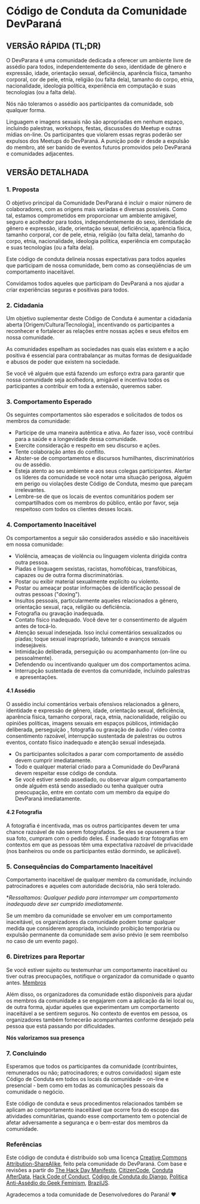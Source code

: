 # Código de Conduta da Comunidade DevParaná

## VERSÃO RÁPIDA (TL;DR)
 
O DevParana é uma comunidade dedicada a oferecer um ambiente livre de assédio para todos, independentemente do sexo, identidade de gênero e expressão, idade, orientação sexual, deficiência, aparência física, tamanho corporal, cor de pele, etnia, religião (ou falta dela), tamanho do corpo, etnia, nacionalidade, ideologia política, experiência em computação e suas tecnologias (ou a falta dela).

Nós não toleramos o assédio aos participantes da comunidade, sob qualquer forma.

Linguagem e imagens sexuais não são apropriadas em nenhum espaço, incluindo palestras, workshops, festas, discussões do Meetup e outras mídias on-line. Os participantes que violarem essas regras poderão ser expulsos dos Meetups do DevParaná. A punição pode ir desde a expulsão do membro, até ser banido de eventos futuros promovidos pelo DevParaná e comunidades adjacentes.
 
## VERSÃO DETALHADA

### 1. Proposta

O objetivo principal da Comunidade DevParaná é incluir o maior número de colaboradores, com as origens mais variadas e diversas possíveis. Como tal, estamos comprometidos em proporcionar um ambiente amigável, seguro e acolhedor para todos, independentemente do sexo, identidade de gênero e expressão, idade, orientação sexual, deficiência, aparência física, tamanho corporal, cor de pele, etnia, religião (ou falta dela), tamanho do corpo, etnia, nacionalidade, ideologia política, experiência em computação e suas tecnologias (ou a falta dela).

Este código de conduta delineia nossas expectativas para todos aqueles que participam de nossa comunidade, bem como as conseqüências de um comportamento inaceitável.

Convidamos todos aqueles que participam do DevParaná a nos ajudar a criar experiências seguras e positivas para todos.

### 2. Cidadania

Um objetivo suplementar deste Código de Conduta é aumentar a cidadania aberta [Origem/Cultura/Tecnologia], incentivando os participantes a reconhecer e fortalecer as relações entre nossas ações e seus efeitos em nossa comunidade.

As comunidades espelham as sociedades nas quais elas existem e a ação positiva é essencial para contrabalançar as muitas formas de desigualdade e abusos de poder que existem na sociedade.

Se você vê alguém que está fazendo um esforço extra para garantir que nossa comunidade seja acolhedora, amigável e incentiva todos os participantes a contribuir em toda a extensão, queremos saber.

### 3. Comportamento Esperado

Os seguintes comportamentos são esperados e solicitados de todos os membros da comunidade:

* Participe de uma maneira autêntica e ativa. Ao fazer isso, você contribui para a saúde e a longevidade dessa comunidade.
* Exercite consideração e respeito em seu discurso e ações.
* Tente colaboração antes do conflito.
* Abster-se de comportamentos e discursos humilhantes, discriminatórios ou de assédio.
* Esteja atento ao seu ambiente e aos seus colegas participantes. Alertar os líderes da comunidade se você notar uma situação perigosa, alguém em perigo ou violações deste Código de Conduta, mesmo que pareçam irrelevantes.
* Lembre-se de que os locais de eventos comunitários podem ser compartilhados com os membros do público, então por favor, seja respeitoso com todos os clientes desses locais.

### 4. Comportamento Inaceitável

Os comportamentos a seguir são considerados assédio e são inaceitáveis em nossa comunidade:

* Violência, ameaças de violência ou linguagem violenta dirigida contra outra pessoa.
* Piadas e linguagem sexistas, racistas, homofóbicas, transfóbicas, capazes ou de outra forma discriminatórias.
* Postar ou exibir material sexualmente explícito ou violento.
* Postar ou ameaçar postar informações de identificação pessoal de outras pessoas ("doxing").
* Insultos pessoais, particularmente aqueles relacionados a gênero, orientação sexual, raça, religião ou deficiência.
* Fotografia ou gravação inadequada.
* Contato físico inadequado. Você deve ter o consentimento de alguém antes de tocá-lo.
* Atenção sexual indesejada. Isso inclui comentários sexualizados ou piadas; toque sexual inapropriado, tateando e avanços sexuais indesejáveis.
* Intimidação deliberada, perseguição ou acompanhamento (on-line ou pessoalmente).
* Defendendo ou incentivando qualquer um dos comportamentos acima.
* Interrupção sustentada de eventos da comunidade, incluindo palestras e apresentações.


#### 4.1 Assédio

O assédio inclui comentários verbais ofensivos relacionados a gênero, identidade e expressão de gênero, idade, orientação sexual, deficiência, aparência física, tamanho corporal, raça, etnia, nacionalidade, religião ou opiniões políticas, imagens sexuais em espaços públicos, intimidação deliberada, perseguição , fotografia ou gravação de áudio / vídeo contra consentimento razoável, interrupção sustentada de palestras ou outros eventos, contato físico inadequado e atenção sexual indesejada.

* Os participantes solicitados a parar com comportamento de assédio devem cumprir imediatamente.
* Todo e qualquer material criado para a Comunidade do DevParaná devem respeitar esse código de conduta.
* Se você estiver sendo assediado, ou observar algum compartamento onde alguém está sendo assediado ou tenha qualquer outra preocupação, entre em contato com um membro da equipe do DevParaná imediatamente.


#### 4.2 Fotografia

A fotografia é incentivada, mas os outros participantes devem ter uma chance razoável de não serem fotografados. Se eles se opuserem a tirar sua foto, cumpram com o pedido deles. É inadequado tirar fotografias em contextos em que as pessoas têm uma expectativa razoável de privacidade (nos banheiros ou onde os participantes estão dormindo, se aplicável).

### 5. Consequências do Compartamento Inaceitável

Comportamento inaceitável de qualquer membro da comunidade, incluindo patrocinadores e aqueles com autoridade decisória, não será tolerado.

**Ressaltamos: Qualquer pedido para interromper um compartamento inadequado deve ser cumprido imediatamente.*

Se um membro da comunidade se envolver em um comportamento inaceitável, os organizadores da comunidade podem tomar qualquer medida que considerem apropriada, incluindo proibição temporária ou expulsão permanente da comunidade sem aviso prévio (e sem reembolso no caso de um evento pago).

### 6. Diretrizes para Reportar

Se você estiver sujeito ou testemunhar um comportamento inaceitável ou tiver outras preocupações, notifique o organizador da comunidade o quanto antes. [Membros](https://github.com/orgs/DeveloperParana/people)

Além disso, os organizadores da comunidade estão disponíveis para ajudar os membros da comunidade a se engajarem com a aplicação da lei local ou, de outra forma, ajudar aqueles que experimentam um comportamento inaceitável a se sentirem seguros. No contexto de eventos em pessoa, os organizadores também fornecerão acompanhantes conforme desejado pela pessoa que está passando por dificuldades.

**Nós valorizamos sua presença**

### 7. Concluindo

Esperamos que todos os participantes da comunidade (contribuintes, remunerados ou não; patrocinadores; e outros convidados) sigam este Código de Conduta em todos os locais da comunidade - on-line e presencial - bem como em todas as comunicações pessoais da comunidade o negócio.

Este código de conduta e seus procedimentos relacionados também se aplicam ao comportamento inaceitável que ocorre fora do escopo das atividades comunitárias, quando esse comportamento tem o potencial de afetar adversamente a segurança e o bem-estar dos membros da comunidade.

### Referências
Este código de conduta é distribuído sob uma licença [Creative Commons Attribution-ShareAlike](https://creativecommons.org/licenses/by-sa/3.0/), feito pela comunidade do DevParaná.
Com base e revisões a partir do [The Hack Day Manifesto](https://hackdaymanifesto.com), [CitizenCode](http://citizencodeofconduct.org/), [Conduta AfterData](https://github.com/afterdata/conduta), [Hack Code of Conduct](https://hackcodeofconduct.org), [Código de Conduta do Django](https://www.djangoproject.com/conduct/), [Politica Anti-Assédio do Geek Feminism](http://geekfeminism.wikia.com/wiki/Conference_anti-harassment/Policy), [BrazilJS](https://braziljs.org/coc/).

Agradecemos a toda comunidade de Desenvolvedores do Paraná! :heart:



